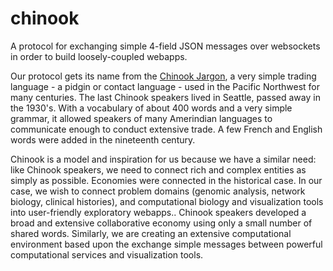 # chinook
A protocol for exchanging simple 4-field JSON messages over websockets in order to build loosely-coupled webapps.

Our protocol gets its name from the [Chinook Jargon](http://en.wikipedia.org/wiki/Chinook_Jargon), a very simple trading language - a pidgin or contact language - used in the Pacific Northwest for many centuries. The last Chinook speakers lived in Seattle, passed away in the 1930's.  With a vocabulary of about 400 words and a very simple grammar, it allowed speakers of many Amerindian languages to communicate enough to conduct extensive trade.  A few French and English words were added in the nineteenth century.  

Chinook is a model and inspiration for us because we have a similar need:   like Chinook speakers, we need to connect rich and complex entities as simply as possible.  Economies were connected in the historical case.  In our case, we wish to connect  problem domains (genomic analysis, network biology, clinical histories), and computational biology and visualization tools into user-friendly exploratory webapps..  Chinook speakers developed a broad and extensive collaborative economy using only a small number of shared words. Similarly, we are creating an extensive computational environment based upon the exchange simple messages between powerful computational services and visualization tools.
